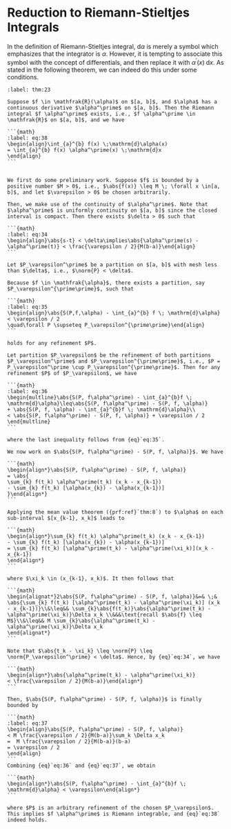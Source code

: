 # Reduction to Riemann-Stieltjes Integrals
In the definition of Riemann-Stieltjes integral, $\mathrm{d} \alpha$ is merely a symbol which emphasizes that the integrator is $\alpha$. However, it is tempting to associate this symbol with the concept of differentials, and then replace it with $\alpha^\prime(x) \; \mathrm{d} x$. As stated in the following theorem, we can indeed do this under some conditions.


````{prf:theorem}
:label: thm:23

Suppose $f \in \mathfrak{R}(\alpha)$ on $[a, b]$, and $\alpha$ has a continuous derivative $\alpha^\prime$ on $[a, b]$. Then the Riemann integral $f \alpha^\prime$ exists, i.e., $f \alpha^\prime \in \mathfrak{R}$ on $[a, b]$, and we have

```{math}
:label: eq:38
\begin{align}\int_{a}^{b} f(x) \;\mathrm{d}\alpha(x)
= \int_{a}^{b} f(x) \alpha^\prime(x) \;\mathrm{d}x
\end{align}
```

````

````{prf:proof}

We first do some preliminary work. Suppose $f$ is bounded by a positive number $M > 0$, i.e., $\abs{f(x)} \leq M \; \forall x \in[a, b]$, and let $\varepsilon > 0$ be chosen arbitrarily.

Then, we make use of the continuity of $\alpha^\prime$. Note that $\alpha^\prime$ is uniformly continuity on $[a, b]$ since the closed interval is compact. Then there exists $\delta > 0$ such that

```{math}
:label: eq:34
\begin{align}\abs{s-t} < \delta\implies\abs{\alpha^\prime(s) - \alpha^\prime(t)} < \frac{\varepsilon / 2}{M(b-a)}\end{align}
```

Let $P_\varepsilon^\prime$ be a partition on $[a, b]$ with mesh less than $\delta$, i.e., $\norm{P} < \delta$.

Because $f \in \mathfrak{\alpha}$, there exists a partition, say $P_\varepsilon^{\prime\prime}$, such that

```{math}
:label: eq:35
\begin{align}\abs{S(P,f,\alpha) - \int_{a}^{b} f \; \mathrm{d}\alpha} < \varepsilon / 2
\quad\forall P \supseteq P_\varepsilon^{\prime\prime}\end{align}
```

holds for any refinement $P$.

Let partition $P_\varepsilon$ be the refinement of both partitions $P_\varepsilon^\prime$ and $P_\varepsilon^{\prime\prime}$, i.e., $P = P_\varepsilon^\prime \cup P_\varepsilon^{\prime\prime}$. Then for any refinement $P$ of $P_\varepsilon$, we have

```{math}
:label: eq:36
\begin{multline}\abs{S(P, f\alpha^\prime) - \int_{a}^{b}f \; \mathrm{d}\alpha}\leq\abs{S(P, f\alpha^\prime) - S(P, f, \alpha)}
+ \abs{S(P, f, \alpha) - \int_{a}^{b}f \; \mathrm{d}\alpha}\\
< \abs{S(P, f\alpha^\prime) - S(P, f, \alpha)} + \varepsilon / 2
\end{multline}
```

where the last inequality follows from {eq}`eq:35`.

We now work on $\abs{S(P, f\alpha^\prime) - S(P, f, \alpha)}$. We have

```{math}
\begin{align*}\abs{S(P, f\alpha^\prime) - S(P, f, \alpha)}
= \abs{
\sum_{k} f(t_k) \alpha^\prime(t_k) (x_k - x_{k-1})
- \sum_{k} f(t_k) [\alpha(x_{k}) - \alpha(x_{k-1})]
}\end{align*}
```

Applying the mean value theorem ({prf:ref}`thm:8`) to $\alpha$ on each sub-interval $[x_{k-1}, x_k]$ leads to

```{math}
\begin{align*}\sum_{k} f(t_k) \alpha^\prime(t_k) (x_k - x_{k-1})
- \sum_{k} f(t_k) [\alpha(x_{k}) - \alpha(x_{k-1})]
= \sum_{k} f(t_k) [\alpha^\prime(t_k) - \alpha^\prime(\xi_k)](x_k - x_{k-1})
\end{align*}
```

where $\xi_k \in (x_{k-1}, x_k)$. It then follows that

```{math}
\begin{alignat*}2\abs{S(P, f\alpha^\prime) - S(P, f, \alpha)}&=& \;& \abs{\sum_{k} f(t_k) [\alpha^\prime(t_k) - \alpha^\prime(\xi_k)] (x_k - x_{k-1})}\\&\leq&& \sum_{k}\abs{f(t_k)}\abs{\alpha^\prime(t_k) - \alpha^\prime(\xi_k)}\Delta x_k \\&&&\text{recall $\abs{f} \leq M$}\\&\leq&& M \sum_{k}\abs{\alpha^\prime(t_k) - \alpha^\prime(\xi_k)}\Delta x_k
\end{alignat*}
```

Note that $\abs{t_k - \xi_k} \leq \norm{P} \leq \norm{P_\varepsilon^\prime} < \delta$. Hence, by {eq}`eq:34`, we have

```{math}
\begin{align*}\abs{\alpha^\prime(t_k) - \alpha^\prime(\xi_k)}
< \frac{\varepsilon / 2}{M(b-a)}\end{align*}
```

Then, $\abs{S(P, f\alpha^\prime) - S(P, f, \alpha)}$ is finally bounded by

```{math}
:label: eq:37
\begin{align}\abs{S(P, f\alpha^\prime) - S(P, f, \alpha)}
< M \frac{\varepsilon / 2}{M(b-a)}\sum_k \Delta x_k
=  M \frac{\varepsilon / 2}{M(b-a)}(b-a)
= \varepsilon / 2
\end{align}
```
Combining {eq}`eq:36` and {eq}`eq:37`, we obtain

```{math}
\begin{align*}\abs{S(P, f\alpha^\prime) - \int_{a}^{b}f \; \mathrm{d}\alpha} < \varepsilon\end{align*}
```

where $P$ is an arbitrary refinement of the chosen $P_\varepsilon$. This implies $f \alpha^\prime$ is Riemann integrable, and {eq}`eq:38` indeed holds.

````
